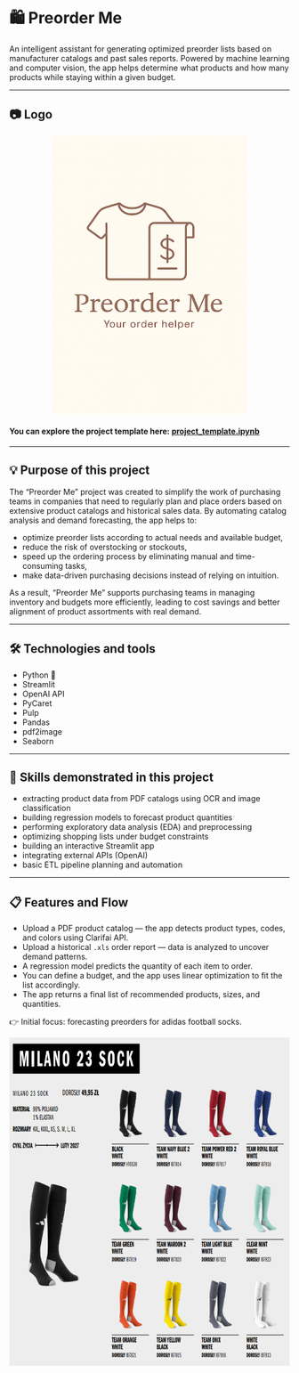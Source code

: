 # 🛍️ Preorder Me

An intelligent assistant for generating optimized preorder lists based on manufacturer catalogs and past sales reports. Powered by machine learning and computer vision, the app helps determine what products and how many products while staying within a given budget.

---

## 📷 Logo

<p align="center">
  <img src="logo.png" width="350" height="500">
</p>

#### You can explore the project template here: [project_template.ipynb](project_template.ipynb)
---

## 💡 Purpose of this project

The “Preorder Me” project was created to simplify the work of purchasing teams in companies that need to regularly plan and place orders based on extensive product catalogs and historical sales data. By automating catalog analysis and demand forecasting, the app helps to:

- optimize preorder lists according to actual needs and available budget,
- reduce the risk of overstocking or stockouts,
- speed up the ordering process by eliminating manual and time-consuming tasks,
- make data-driven purchasing decisions instead of relying on intuition.

As a result, “Preorder Me” supports purchasing teams in managing inventory and budgets more efficiently, leading to cost savings and better alignment of product assortments with real demand.

---

## 🛠 Technologies and tools

- Python 🐍  
- Streamlit  
- OpenAI API  
- PyCaret  
- Pulp  
- Pandas  
- pdf2image  
- Seaborn  

---

## 🚀 Skills demonstrated in this project

- extracting product data from PDF catalogs using OCR and image classification  
- building regression models to forecast product quantities  
- performing exploratory data analysis (EDA) and preprocessing  
- optimizing shopping lists under budget constraints  
- building an interactive Streamlit app  
- integrating external APIs (OpenAI)  
- basic ETL pipeline planning and automation  

---

## 📋 Features and Flow

- Upload a PDF product catalog — the app detects product types, codes, and colors using Clarifai API.  
- Upload a historical `.xls` order report — data is analyzed to uncover demand patterns.  
- A regression model predicts the quantity of each item to order.  
- You can define a budget, and the app uses linear optimization to fit the list accordingly.  
- The app returns a final list of recommended products, sizes, and quantities.

👉 Initial focus: forecasting preorders for adidas football socks.

<p align="center">
  <img src="milano_socks.png" width="700" height="590">
</p>


